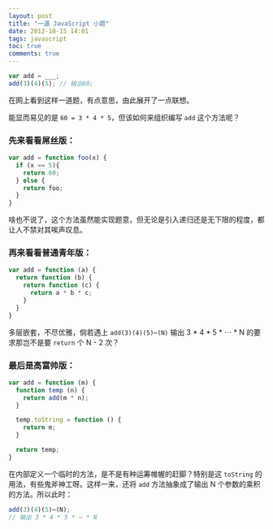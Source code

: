 ```yaml
---
layout: post
title: "一道 JavaScript 小题"
date: 2012-10-15 14:01
tags: javascript
toc: true
comments: true
---
```


``` js
var add = ___;
add(3)(4)(5); // 输出60;
```

在网上看到这样一道题，有点意思，由此展开了一点联想。

能显而易见的是 `60 = 3 * 4 * 5`，但该如何来组织编写 `add` 这个方法呢？

### 先来看看屌丝版：

``` js
var add = function foo(x) {
  if (x == 5){
    return 60;
  } else {
    return foo;
  }
}
```

啥也不说了，这个方法虽然能实现题意，但无论是引入递归还是无下限的程度，都让人不禁对其唉声叹息。

### 再来看看普通青年版：

``` js
var add = function (a) {
  return function (b) {
    return function (c) {
      return a * b * c;
    }
  }
}
```

多层嵌套，不尽优雅，倘若遇上 `add(3)(4)(5)⋯(N)` 输出 3 * 4 * 5 * ⋯ * N 的要求那岂不是要 `return` 个 N - 2 次？

### 最后是高富帅版：

``` js
var add = function (m) {
  function temp (n) {
    return add(m * n);
  }

  temp.toString = function () {
    return m;
  }

  return temp;
}
```

在内部定义一个临时的方法，是不是有种运筹帷幄的赶脚？特别是这 `toString` 的用法，有些鬼斧神工呀。这样一来，还将 `add` 方法抽象成了输出 N 个参数的乘积的方法。所以此时：

``` js
add(3)(4)(5)⋯(N); 
// 输出 3 * 4 * 5 * ⋯ * N
```
